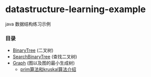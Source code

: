 # datastructure-learning-example
java 数据结构练习示例

### 目录
* [BinaryTree](https://github.com/lilei644/datastructure-learning-example/tree/master/BinaryTree/src) (二叉树)
* [SearchBinaryTree](https://github.com/lilei644/datastructure-learning-example/tree/master/SearchBinaryTree/src) (查找二叉树)
* [Graph](https://github.com/lilei644/datastructure-learning-example/tree/master/Graph) (图以及图的最小生成树)
    * [prim算法和kruskal算法介绍]()